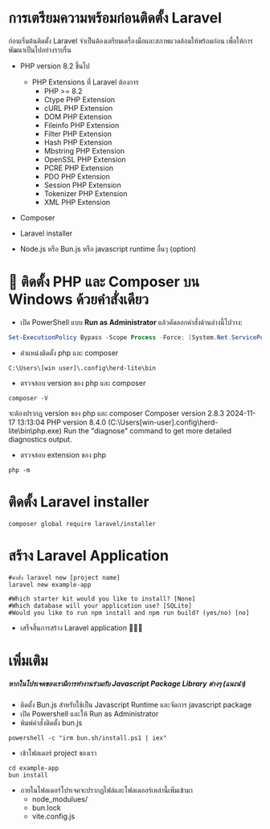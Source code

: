 # การเตรียมความพร้อมก่อนติดตั้ง Laravel

ก่อนเริ่มต้นติดตั้ง Laravel จำเป็นต้องเตรียมเครื่องมือและสภาพแวดล้อมให้พร้อมก่อน เพื่อให้การพัฒนาเป็นไปอย่างราบรื่น

- PHP version 8.2 ขึ้นไป

  - PHP Extensions ที่ Laravel ต้องการ
    - PHP >= 8.2
    - Ctype PHP Extension
    - cURL PHP Extension
    - DOM PHP Extension
    - Fileinfo PHP Extension
    - Filter PHP Extension
    - Hash PHP Extension
    - Mbstring PHP Extension
    - OpenSSL PHP Extension
    - PCRE PHP Extension
    - PDO PHP Extension
    - Session PHP Extension
    - Tokenizer PHP Extension
    - XML PHP Extension

- Composer
- Laravel installer
- Node.js หรือ Bun.js หรือ javascript runtime อื่นๆ (option)

# 🚀 ติดตั้ง PHP และ Composer บน Windows ด้วยคำสั่งเดียว

- เปิด PowerShell แบบ **Run as Administrator** แล้วคัดลอกคำสั่งด้านล่างนี้ไปวาง:

```powershell
Set-ExecutionPolicy Bypass -Scope Process -Force; [System.Net.ServicePointManager]::SecurityProtocol = [System.Net.ServicePointManager]::SecurityProtocol -bor 3072; iex ((New-Object System.Net.WebClient).DownloadString('https://php.new/install/windows/8.4'))
```

- ตำแหน่งติดตั้ง php และ composer

```
C:\Users\[win user]\.config\herd-lite\bin
```

- ตรวจสอบ version ของ php และ composer

```
composer -V
```

จะต้องปรากฏ version ของ php และ composer
Composer version 2.8.3 2024-11-17 13:13:04
PHP version 8.4.0 (C:\Users\[win-user]\.config\herd-lite\bin\php.exe)
Run the "diagnose" command to get more detailed diagnostics output.

- ตรวจสอบ extension ของ php

```
php -m
```

# ติดตั้ง Laravel installer

```
composer global require laravel/installer
```

# สร้าง Laravel Application

```
#คำสั่ง laravel new [project name]
laravel new example-app
```

```
#Which starter kit would you like to install? [None]
#Which database will your application use? [SQLite]
#Would you like to run npm install and npm run build? (yes/no) [no]
```

- เสร็จสิ้นการสร้าง Laravel application 🎉🎉🎉

# เพิ่มเติม

##### หากในโปรเจคของเรามีการทำงานร่วมกับ Javascript Package Library ต่างๆ (แนะนำ)

- ติดตั้ง Bun.js สำหรับใช้เป็น Javascript Runtime และจัดการ javascript package
- เปิด Powershell และให้ Run as Administrator
- พิมพ์คำสั่งติดตั้ง bun.js

```
powershell -c "irm bun.sh/install.ps1 | iex"
```

- เข้าโฟลเดอร์ project ของเรา

```
cd example-app
bun install
```

- ภายในโฟลเดอร์โปรเจคจะปรากฏไฟล์และโฟลเดออร์เหล่านี้เพิ่มเข้ามา
  - node_modulues/
  - bun.lock
  - vite.config.js
